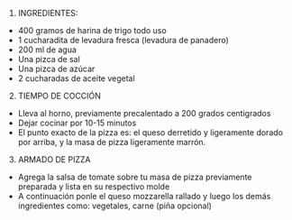 1. INGREDIENTES:
- 400 gramos de harina de trigo todo uso
- 1 cucharadita de levadura fresca (levadura de panadero)
- 200 ml de agua
- Una pizca de sal
- Una pizca de azúcar
- 2 cucharadas de aceite vegetal

2. TIEMPO DE COCCIÓN
- Lleva al horno, previamente precalentado a 200 grados centigrados
- Dejar cocinar por 10-15 minutos
- El punto exacto de la pizza es: el queso derretido y ligeramente dorado por arriba, y la masa de pizza ligeramente marrón.

3. ARMADO DE PIZZA
- Agrega la salsa de tomate sobre tu masa de pizza previamente preparada y lista en su respectivo molde
- A continuación ponle el queso mozzarella rallado y luego los demás ingredientes como: vegetales, carne (piña opcional)